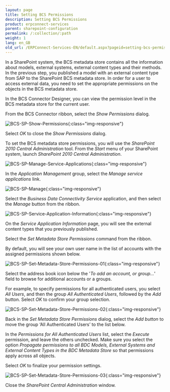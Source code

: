 ```yaml
---
layout: page
title: Setting BCS Permissions
description: Setting BCS Permissions
product: erpconnect-services
parent: sharepoint-configuration
permalink: /:collection/:path
weight: 1
lang: en_GB
old_url: /ERPConnect-Services-EN/default.aspx?pageid=setting-bcs-permissions
---
```


In a SharePoint system, the BCS metadata store contains all the information about models, external systems, external content types and their methods. In the previous step, you published a model with an external content type from SAP to the SharePoint BCS metadata store. In order for a user to access external data, you need to set the appropriate permissions on the objects in the BCS metadata store.

In the BCS Connector Designer, you can view the permission level in the BCS metadata store for the current user.

From the BCS Connector ribbon, select the *Show Permissions* dialog.

![BCS-SP-Show-Permissions](/img/content/BCS-SP-Show-Permissions.png){:class="img-responsive"}

Select *OK* to close the *Show Permissions* dialog.

To set the BCS metadata store permissions, you will use the *SharePoint 2010 Central Administration* tool. From the *Start* menu of your SharePoint system, launch *SharePoint 2010 Central Administration*.

![BCS-SP-Manage-Service-Applications](/img/content/BCS-SP-Manage-Service-Applications.png){:class="img-responsive"}

In the *Application Management* group, select the *Manage service applications* link.

![BCS-SP-Manage](/img/content/BCS-SP-Manage.png){:class="img-responsive"}

Select the *Business Data Connectivity Service* application, and then select the *Manage* button from the ribbon.

![BCS-SP-Service-Application-Information](/img/content/BCS-SP-Service-Application-Information.PNG){:class="img-responsive"}

On the *Service Application Information* page, you will see the external content types that you previously published.

Select the *Set Metadata Store Permissions* command from the ribbon.

By default, you will see your own user name in the list of accounts with the assigned permissions shown below.

![BCS-SP-Set-Metadata-Store-Permissions-01](/img/content/BCS-SP-Set-Metadata-Store-Permissions-01.png){:class="img-responsive"}

Select the address book icon below the '*To add an account, or group…*' field to browse for additional accounts or a groups.

For example, to specify permissions for all authenticated users, you select *All Users*, and then the group *All Authenticated Users*, followed by the *Add* button. Select *OK* to confirm your group selection.

![BCS-SP-Set-Metadata-Store-Permissions-02](/img/content/BCS-SP-Set-Metadata-Store-Permissions-02.png){:class="img-responsive"}

Back in the *Set Metadata Store Permissions* dialog, select the *Add button* to move the group ‘All Authenticated Users’ to the list below.

In the *Permissions for All Authenticated Users* list, select the *Execute* permission, and leave the others unchecked. Make sure you select the option *Propagate permissions to all BDC Models, External Systems and External Content Types in the BDC Metadata Store* so that permissions apply across all objects.

Select *OK* to finalize your permission settings.

![BCS-SP-Set-Metadata-Store-Permissions-03](/img/content/BCS-SP-Set-Metadata-Store-Permissions-03.png){:class="img-responsive"}

Close the *SharePoint Central Administration* window.
